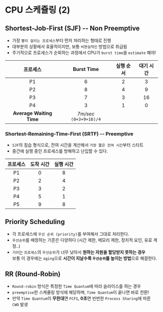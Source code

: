 # CPU 스케쥴링 (2)

## Shortest-Job-First (SJF) -- Non Preemptive
* 가장 `빨리 걸리는 프로세스`부터 먼저 처리하는 형태로 진행
* 대부분의 상황에서 효율적이지만, 보통 `비현실적인` 방법으로 취급됨
* 주기적으로 프로세스가 순회하는 과정에서 CPU가 `burst time`을 `estimate` 해야!

|프로세스|Burst Time|실행 순서|대기 시간|
|:---:|:---:|:---:|:---:|
|P1|6|2|3|
|P2|8|4|9|
|P3|7|3|16|
|P4|3|1|0|
|**Average Waiting Time**|*7m/sec* `(0+3+9+16)/4`

### Shortest-Remaining-Time-First (SRTF) -- Preemptive
* `SJF`의 침습 형식으로, 잔여 시간을 계산해서 `가장 짧은 잔여 시간`부터 스타트
* 중간에 실행 중인 프로세스를 방해하고 난입할 수 있다.

|프로세스|도착 시간|실행 시간|
|:---:|:---:|:---:|
|P1|0|8|
|P2|2|4|
|P3|3|2|
|P4|5|1|
|P5|9|8|

## Priority Scheduling
* 각 프로세스에 `우선 순위 (priority)`를 부여해서 그대로 처리한다.
* `우선순위`를 배정하는 기준은 다양하다 (시간 제한, 메모리 제한, 정치적 요인, 유료 계정..)
* `기아`는 `프로세스`의 `우선순위`가 너무 낮아서 **원하는 자원을 할당받지 못하는 경우**     
보통 이 경우에는 `aging`으로 **시간이 지날수록 `우선순위`를 높이는 방법**으로 해결한다.
  
## RR (Round-Robin)
* `Round-robin` 방식은 특정한 `Time Quantum`에 따라 슬라이스를 하는 경우
* `preemptive`한 스케쥴링 방식에 해당하며, `Time Quantum`이 끝나면 바로 전환!
* 만약 `Time Quantum`이 **무한대**면 `FCFS`, **0초**면 빈번한 `Process Sharing`에 따른 `CWO` 발생


